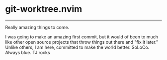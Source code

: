 # git-worktree.nvim
----
Really amazing things to come.  

I was going to make an amazing first commit, but it would of been to much like other open source projects that throw things out there and "fix it later." Unlike others, I am here, committed to make the world better. SoLoCo. Always blue. TJ rocks
